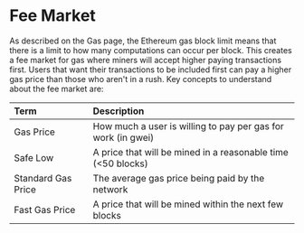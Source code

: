 # Fee Market

As described on the Gas page, the Ethereum gas block limit means that there is a limit to how many computations can occur per block. This creates a fee market for gas where miners will accept higher paying transactions first.  Users that want their transactions to be included first can pay a higher gas price than those who aren't in a rush. Key concepts to understand about the fee market are:

| Term | Description |
| :--- | :--- |
| Gas Price | How much a user is willing to pay per gas for work \(in gwei\) |
| Safe Low | A price that will be mined in a reasonable time \(&lt;50 blocks\) |
| Standard Gas Price | The average gas price being paid by the network |
| Fast Gas Price | A price that will be mined within the next few blocks |

